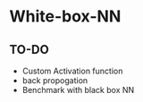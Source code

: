 # White-box-NN
## TO-DO 
  * Custom Activation function
  * back propogation 
  * Benchmark with black box NN
